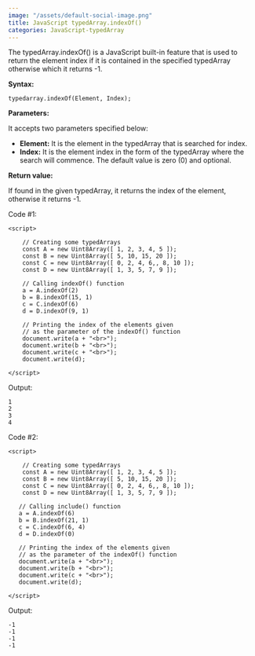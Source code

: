 ```yaml
---
image: "/assets/default-social-image.png"
title: JavaScript typedArray.indexOf()
categories: JavaScript-typedArray
---
```


The typedArray.indexOf() is a JavaScript built-in feature that is used to return the element index if it is contained in the specified typedArray otherwise which it returns -1.

**Syntax:**

`typedarray.indexOf(Element, Index);`

**Parameters:**

It accepts two parameters specified below:

* **Element:** It is the element in the typedArray that is searched for index.
* **Index:** It is the element index in the form of the typedArray where the search will commence. The default value is zero (0) and optional.

**Return value:**

If found in the given typedArray, it returns the index of the element, otherwise it returns -1.

Code #1:

```
<script> 
  
    // Creating some typedArrays 
    const A = new Uint8Array([ 1, 2, 3, 4, 5 ]); 
    const B = new Uint8Array([ 5, 10, 15, 20 ]); 
    const C = new Uint8Array([ 0, 2, 4, 6,, 8, 10 ]); 
    const D = new Uint8Array([ 1, 3, 5, 7, 9 ]); 
  
    // Calling indexOf() function 
    a = A.indexOf(2) 
    b = B.indexOf(15, 1) 
    c = C.indexOf(6) 
    d = D.indexOf(9, 1) 
  
    // Printing the index of the elements given 
    // as the parameter of the indexOf() function 
    document.write(a + "<br>"); 
    document.write(b + "<br>"); 
    document.write(c + "<br>"); 
    document.write(d); 
  
</script> 
```

Output:

```
1
2
3
4
```

Code #2:

```
<script> 
  
    // Creating some typedArrays 
    const A = new Uint8Array([ 1, 2, 3, 4, 5 ]); 
    const B = new Uint8Array([ 5, 10, 15, 20 ]); 
    const C = new Uint8Array([ 0, 2, 4, 6,, 8, 10 ]); 
    const D = new Uint8Array([ 1, 3, 5, 7, 9 ]); 
  
   // Calling include() function 
   a = A.indexOf(6) 
   b = B.indexOf(21, 1) 
   c = C.indexOf(6, 4) 
   d = D.indexOf(0) 
  
   // Printing the index of the elements given 
   // as the parameter of the indexOf() function 
   document.write(a + "<br>"); 
   document.write(b + "<br>"); 
   document.write(c + "<br>"); 
   document.write(d); 
  
</script> 
```

Output:

```
-1
-1
-1
-1
```
